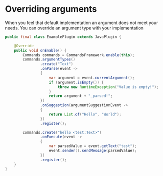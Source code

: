 # Overriding arguments 

When you feel that default implementation 
an argument does not meet your needs. You can
override an argument type with your implementation

```java
public final class ExamplePlugin extends JavaPlugin {

    @Override
    public void onEnable() {
        Commands commands = CommandsFramework.enable(this);
        commands.argumentTypes()
                .create("Text")
                .onParse(event ->
                {
                    var argument = event.currentArgument();
                    if (argument.isEmpty()) {
                        throw new RuntimeException("Value is empty!");
                    }
                    return argument + "_parsed!";
                })
                .onSuggestion(argumentSuggestionEvent ->
                {
                    return List.of("Hello", "World");
                })
                .register();

        commands.create("hello <test:Text>")
                .onExecute(event ->
                {
                    var parsedValue = event.getText("test");
                    event.sender().sendMessage(parsedValue);
                })
                .register();
    }
}
```